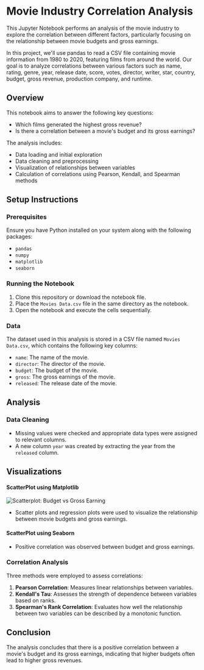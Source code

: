 # Movie Industry Correlation Analysis

This Jupyter Notebook performs an analysis of the movie industry to explore the correlation between different factors, particularly focusing on the relationship between movie budgets and gross earnings.

In this project, we'll use pandas to read a CSV file containing movie information from 1980 to 2020, featuring films from around the world. Our goal is to analyze correlations between various factors such as name, rating, genre, year, release date, score, votes, director, writer, star, country, budget, gross revenue, production company, and runtime.


## Overview

This notebook aims to answer the following key questions:
- Which films generated the highest gross revenue?
- Is there a correlation between a movie's budget and its gross earnings?

The analysis includes:
- Data loading and initial exploration
- Data cleaning and preprocessing
- Visualization of relationships between variables
- Calculation of correlations using Pearson, Kendall, and Spearman methods

## Setup Instructions

### Prerequisites

Ensure you have Python installed on your system along with the following packages:
- `pandas`
- `numpy`
- `matplotlib`
- `seaborn`

### Running the Notebook

1. Clone this repository or download the notebook file.
2. Place the `Movies Data.csv` file in the same directory as the notebook.
3. Open the notebook and execute the cells sequentially.

### Data

The dataset used in this analysis is stored in a CSV file named `Movies Data.csv`, which contains the following key columns:
- `name`: The name of the movie.
- `director`: The director of the movie.
- `budget`: The budget of the movie.
- `gross`: The gross earnings of the movie.
- `released`: The release date of the movie.

## Analysis

### Data Cleaning

- Missing values were checked and appropriate data types were assigned to relevant columns.
- A new column `year` was created by extracting the year from the `released` column.

## Visualizations

#### ScatterPlot using Matplotlib
![Scatterplot: Budget vs Gross Earning](image/Scatterplot%20Budget%20vs%20Gross%20Earning.png)
- Scatter plots and regression plots were used to visualize the relationship between movie budgets and gross earnings.

#### ScatterPlot using Seaborn

- Positive correlation was observed between budget and gross earnings.


### Correlation Analysis

Three methods were employed to assess correlations:
1. **Pearson Correlation**: Measures linear relationships between variables.
2. **Kendall's Tau**: Assesses the strength of dependence between variables based on ranks.
3. **Spearman's Rank Correlation**: Evaluates how well the relationship between two variables can be described by a monotonic function.

## Conclusion

The analysis concludes that there is a positive correlation between a movie's budget and its gross earnings, indicating that higher budgets often lead to higher gross revenues.
